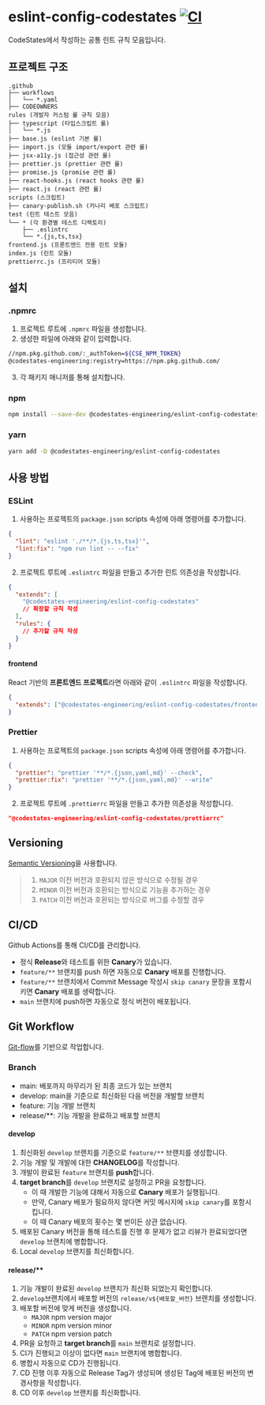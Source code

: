 # eslint-config-codestates [![CI][ci-image]][ci-url]

[ci-image]: https://github.com/CodeStates-Engineering/eslint-config-codestates/actions/workflows/ci.yaml/badge.svg
[ci-url]: https://github.com/CodeStates-Engineering/eslint-config-codestates/actions/workflows/ci.yaml

CodeStates에서 작성하는 공통 린트 규칙 모음입니다.

## 프로젝트 구조

```
.github
├── workflows
│   └── *.yaml
├── CODEOWNERS
rules (개발자 커스텀 룰 규칙 모음)
├── typescript (타입스크립트 룰)
│   └── *.js
├── base.js (eslint 기본 룰)
├── import.js (모듈 import/export 관련 룰)
├── jsx-a11y.js (접근성 관련 룰)
├── prettier.js (prettier 관련 룰)
├── promise.js (promise 관련 룰)
├── react-hooks.js (react hooks 관련 룰)
├── react.js (react 관련 룰)
scripts (스크립트)
├── canary-publish.sh (카나리 배포 스크립트)
test (린트 테스트 모음)
└── * (각 환경별 테스트 디렉토리)
    ├── .eslintrc
    └── *.{js,ts,tsx}
frontend.js (프론트엔드 전용 린트 모듈)
index.js (린트 모듈)
prettierrc.js (프리티어 모듈)
```

## 설치

### .npmrc

1. 프로젝트 루트에 `.npmrc` 파일을 생성합니다.
2. 생성한 파일에 아래와 같이 입력합니다.

```bash
//npm.pkg.github.com/:_authToken=${CSE_NPM_TOKEN}
@codestates-engineering:registry=https://npm.pkg.github.com/
```

3. 각 패키지 매니저를 통해 설치합니다.

### npm

```bash
npm install --save-dev @codestates-engineering/eslint-config-codestates
```

### yarn

```bash
yarn add -D @codestates-engineering/eslint-config-codestates
```

## 사용 방법

### ESLint

1. 사용하는 프로젝트의 `package.json` scripts 속성에 아래 명령어를 추가합니다.

```json
{
  "lint": "eslint './**/*.{js,ts,tsx}'",
  "lint:fix": "npm run lint -- --fix"
}
```

2. 프로젝트 루트에 `.eslintrc` 파일을 만들고 추가한 린트 의존성을 작성합니다.

```json
{
  "extends": [
    "@codestates-engineering/eslint-config-codestates"
    // 확장할 규칙 작성
  ],
  "rules": {
    // 추가할 규칙 작성
  }
}
```

#### frontend

React 기반의 **프론트엔드 프로젝트**라면 아래와 같이 `.eslintrc` 파일을 작성합니다.

```json
{
  "extends": ["@codestates-engineering/eslint-config-codestates/frontend"]
}
```

### Prettier

1. 사용하는 프로젝트의 `package.json` scripts 속성에 아래 명령어를 추가합니다.

```json
{
  "prettier": "prettier '**/*.{json,yaml,md}' --check",
  "prettier:fix": "prettier '**/*.{json,yaml,md}' --write"
}
```

2. 프로젝트 루트에 `.prettierrc` 파일을 만들고 추가한 의존성을 작성합니다.

```json
"@codestates-engineering/eslint-config-codestates/prettierrc"
```

## Versioning

[Semantic Versioning](https://semver.org/)을 사용합니다.

> 1. `MAJOR` 이전 버전과 호환되지 않은 방식으로 수정될 경우
> 2. `MINOR` 이전 버전과 호환되는 방식으로 기능을 추가하는 경우
> 3. `PATCH` 이전 버전과 호환되는 방식으로 버그를 수정할 경우

## CI/CD

Github Actions를 통해 CI/CD를 관리합니다.

- 정식 **Release**와 테스트를 위한 **Canary**가 있습니다.
- `feature/**` 브랜치를 push 하면 자동으로 **Canary** 배포를 진행합니다.
- `feature/**` 브랜치에서 Commit Message 작성시 `skip canary` 문장을 포함시키면 **Canary** 배포를 생략합니다.
- `main` 브랜치에 push하면 자동으로 정식 버전이 배포됩니다.

## Git Workflow

[Git-flow](https://techblog.woowahan.com/2553/)를 기반으로 작업합니다.

### Branch

- main: 배포까지 마무리가 된 최종 코드가 있는 브랜치
- develop: main을 기준으로 최신화된 다음 버전을 개발할 브랜치
- feature: 기능 개발 브랜치
- release/\*\*: 기능 개발을 완료하고 배포할 브랜치

#### develop

1. 최신화된 `develop` 브랜치를 기준으로 `feature/**` 브랜치를 생성합니다.
2. 기능 개발 및 개발에 대한 **CHANGELOG**를 작성합니다.
3. 개발이 완료된 `feature` 브랜치를 **push**합니다.
4. **target branch**를 `develop` 브랜치로 설정하고 PR을 요청합니다.
   - 이 때 개발한 기능에 대해서 자동으로 **Canary** 배포가 실행됩니다.
   - 만약, Canary 배포가 필요하지 않다면 커밋 메시지에 `skip canary`를 포함시킵니다.
   - 이 때 Canary 배포의 횟수는 몇 번이든 상관 없습니다.
5. 배포된 Canary 버전을 통해 테스트를 진행 후 문제가 없고 리뷰가 완료되었다면 `develop` 브랜치에 병합합니다.
6. Local `develop` 브랜치를 최신화합니다.

#### release/\*\*

1. 기능 개발이 완료된 `develop` 브랜치가 최신화 되었는지 확인합니다.
2. `develop`브랜치에서 배포할 버전의 `release/v${배포할_버전}` 브랜치를 생성합니다.
3. 배포할 버전에 맞게 버전을 생성합니다.
   - `MAJOR` npm version major
   - `MINOR` npm version minor
   - `PATCH` npm version patch
4. PR을 요청하고 **target branch**를 `main` 브랜치로 설정합니다.
5. CI가 진행되고 이상이 없다면 `main` 브랜치에 병합합니다.
6. 병합시 자동으로 CD가 진행됩니다.
7. CD 진행 이후 자동으로 Release Tag가 생성되며 생성된 Tag에 배포된 버전의 변경사항을 작성합니다.
8. CD 이후 `develop` 브랜치를 최신화합니다.
